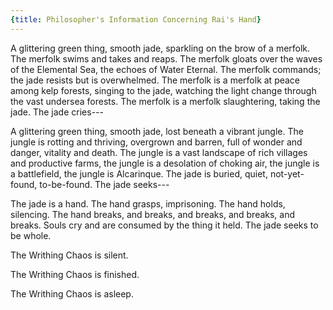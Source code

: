 ```yaml
---
{title: Philosopher's Information Concerning Rai's Hand}
---
```



A glittering green thing, smooth jade, sparkling on the brow of a merfolk. The merfolk swims and takes and reaps. The merfolk gloats over the waves of the Elemental Sea, the echoes of Water Eternal. The merfolk commands; the jade resists but is overwhelmed. The merfolk is a merfolk at peace among kelp forests, singing to the jade, watching the light change through the vast undersea forests. The merfolk is a merfolk slaughtering, taking the jade. The jade cries---

A glittering green thing, smooth jade, lost beneath a vibrant jungle. The jungle is rotting and thriving, overgrown and barren, full of wonder and danger, vitality and death. The jungle is a vast landscape of rich villages and productive farms, the jungle is a desolation of choking air, the jungle is a battlefield, the jungle is Alcarinque. The jade is buried, quiet, not-yet-found, to-be-found. The jade seeks---

The jade is a hand. The hand grasps, imprisoning. The hand holds, silencing. The hand breaks, and breaks, and breaks, and breaks, and breaks. Souls cry and are consumed by the thing it held. The jade seeks to be whole. 

The Writhing Chaos is silent. 

The Writhing Chaos is finished. 

The Writhing Chaos is asleep. 